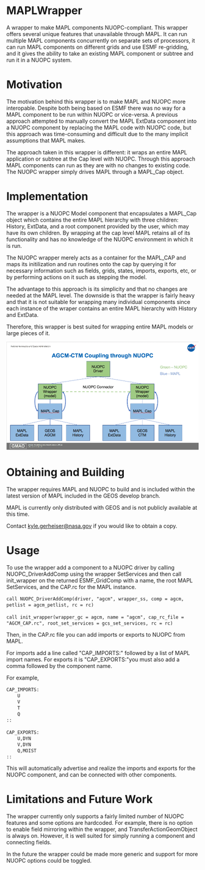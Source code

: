 # MAPLWrapper

A wrapper to make MAPL components NUOPC-compliant. This wrapper offers
several unique features that unavailable through MAPL. It can run multiple MAPL components
concurrently on separate sets of processors, it can run MAPL
components on different grids and use ESMF re-gridding, and it gives
the ability to take an existing MAPL component or subtree and run it in a NUOPC
system. 

# Motivation

The motivation behind this wrapper is to make MAPL and NUOPC more
interopable. Despite both being based on ESMF there was no way for a
MAPL component to be run within NUOPC or vice-versa. A previous approach attempted
to manually convert the MAPL ExtData component into a NUOPC component
by replacing the MAPL code with NUOPC code,
but this approach was time-consuming and difficult due to the many
implicit assumptions that MAPL makes.

The approach taken in this wrapper is different: it wraps an entire
MAPL application or subtree at the Cap level with NUOPC. Through this
approach MAPL components can run as they are with no changes to
existing code. The NUOPC wrapper simply drives MAPL through a MAPL\_Cap object.

# Implementation

The wrapper is a NUOPC Model component that encapsulates a MAPL\_Cap
object which contains the entire MAPL hierarchy with three children:
History, ExtData, and a root component provided by the user, which may
have its own children. By wrapping at the
cap level MAPL retains all of its functionality and has no knowledge
of the NUOPC environment in which it is run.

The NUOPC wrapper merely acts as a container for the MAPL\_CAP and
maps its initilization and run routines onto the cap by querying it
for necessary information such as fields, grids, states, imports,
exports, etc, or by performing actions on it such as stepping the model.

The  advantage to this approach is its simplicity and that no changes are
needed at the MAPL level. The downside is that the wrapper is fairly
heavy and that it is not suitable for wrapping many individual
components since each instance of the wraper contains an entire MAPL
hierarchy with History and ExtData.

Therefore, this wrapper is best suited for wrapping entire MAPL
models or large pieces of it.

![Diagram](wrapper_diagram.png)

# Obtaining and Building

The wrapper requires MAPL and NUOPC to build and is included within
the latest version of MAPL included in the GEOS develop branch.

MAPL is currently only distributed with GEOS and is not
publicly available at this time.

Contact kyle.gerheiser@nasa.gov if
you would like to obtain a copy.

# Usage

To use the wrapper add a component to a NUOPC driver by calling
NUOPC\_DriverAddComp using the wrapper SetServices and then call
init\_wrapper on the returned ESMF\_GridComp with a name, the root
MAPL SetServices, and the CAP.rc for the MAPL instance.

```
call NUOPC_DriverAddComp(driver, "agcm", wrapper_ss, comp = agcm,
petlist = agcm_petlist, rc = rc)

call init_wrapper(wrapper_gc = agcm, name = "agcm", cap_rc_file =
"AGCM_CAP.rc", root_set_services = gcs_set_services, rc = rc)
```

Then, in the CAP.rc file you can add imports or exports to NUOPC from
MAPL.

For imports add a line called "CAP\_IMPORTS:" followed by a list of
MAPL import names. For exports it is "CAP\_EXPORTS:"you must also add a comma followed by
the component name.

For example,

```
CAP_IMPORTS:
	U
	V
	T
	Q
::

CAP_EXPORTS:
	U,DYN
	V,DYN
	Q,MOIST
::
```

This will automatically advertise and realize the imports and exports
for the NUOPC component, and can be connected with other components.

# Limitations and Future Work

The wrapper currently only supports a fairly limited number of NUOPC
features and some options are hardcoded. For example, there is no
option to enable field mirroring within the wrapper, and
TransferActionGeomObject is always on.
However, it is well suited for simply running a
component and connecting fields.

In the future the wrapper could be made more generic and support for more NUOPC options could be toggled.




